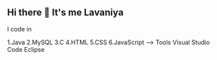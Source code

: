 ## Hi there 👋 It's me Lavaniya

<!--
**lavaniyamanikandan/lavaniyamanikandan** is a ✨ _special_ ✨ repository because its `README.md` (this file) appears on your GitHub profile.

Here are some ideas to get you started:

- 🔭 I’m currently working on a Flight Ticket Booking System Project Using Java
- 🌱 I’m currently learning DSA
- 👯 I’m looking to collaborate on DL/AI
- 🤔 I’m looking for help with Placements in Service based companies
- 💬 Ask me about Tech
- 📫 How to reach me: linkedin : 
- ⚡ Fun fact: I know Hindi
--> I code in 
1.Java
2.MySQL
3.C
4.HTML
5.CSS
6.JavaScript
--> Tools
  Visual Studio Code
  Eclipse
  


